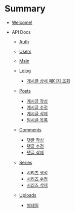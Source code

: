 # Summary

- [Welcome!](README.md)
- API Docs

  - [Auth](Auth/README.md)
  - [Users](User/README.md)
  - [Main](Main/README.md)
  - [Lolog](Lolog/README.md)
    - [게시글 상세 페이지 조회](Lolog/Select-Post-Detail.md)
  - [Posts](Post/README.md)

    - [게시글 작성](Post/Create-Posts.md)
    - [게시글 수정](Post/Update-Posts.md)
    - [게시글 삭제](Post/Delete-Posts.md)
    - [임시글 목록]()

  - [Comments](Comment/README.md)
    - [댓글 작성]()
    - [댓글 수정]()
    - [댓글 삭제]()
  - [Series](Series/README.md)
    - [시리즈 생성](Series/Create-Series.md)
    - [시리즈 수정](Series/Update-Series.md)
    - [시리즈 삭제](Series/Delete-Series.md)
  - [Uploads](Uploads/README.md)
    - [썸네일](Uploads/Thumbnail.md)

